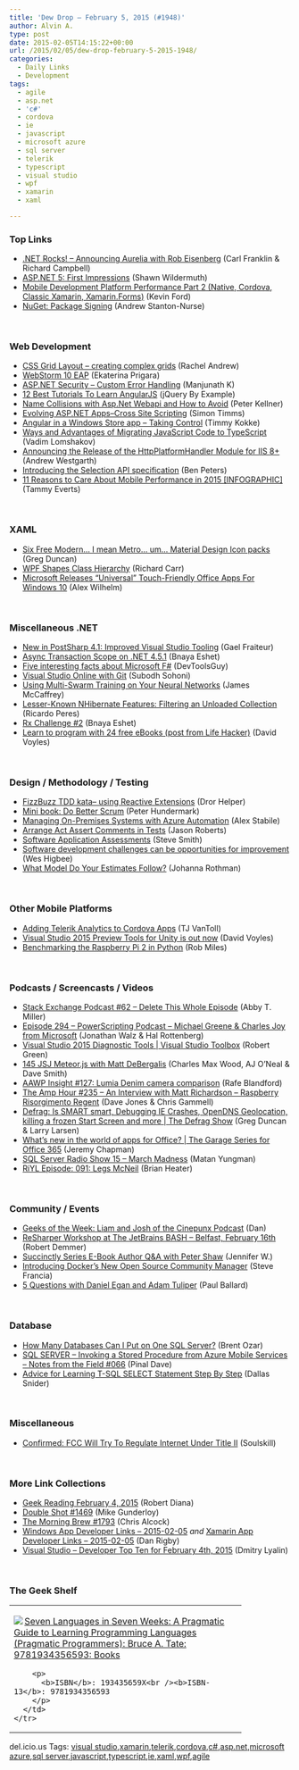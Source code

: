 ```yaml
---
title: 'Dew Drop – February 5, 2015 (#1948)'
author: Alvin A.
type: post
date: 2015-02-05T14:15:22+00:00
url: /2015/02/05/dew-drop-february-5-2015-1948/
categories:
  - Daily Links
  - Development
tags:
  - agile
  - asp.net
  - 'c#'
  - cordova
  - ie
  - javascript
  - microsoft azure
  - sql server
  - telerik
  - typescript
  - visual studio
  - wpf
  - xamarin
  - xaml

---
```

### <a name="top"></a>Top Links

  * <a href="http://www.dotnetrocks.com/default.aspx?ShowNum=1097" target="_blank">.NET Rocks! &#8211; Announcing Aurelia with Rob Eisenberg</a> (Carl Franklin & Richard Campbell)
  * <a href="http://wildermuth.com/2015/02/04/ASP_NET_5_First_Impressions" target="_blank">ASP.NET 5: First Impressions</a> (Shawn Wildermuth)
  * <a href="http://windingroadway.blogspot.com/2015/02/mobile-development-platform-performance.html" target="_blank">Mobile Development Platform Performance Part 2 (Native, Cordova, Classic Xamarin, Xamarin.Forms)</a> (Kevin Ford)
  * <a href="http://blog.nuget.org/20150203/package-signing.html" target="_blank">NuGet: Package Signing</a> (Andrew Stanton-Nurse)

&nbsp;

### <a name="web"></a>Web Development

  * <a href="http://www.rachelandrew.co.uk/archives/2015/02/04/css-grid-layout-creating-complex-grids/" target="_blank">CSS Grid Layout &#8211; creating complex grids</a> (Rachel Andrew)
  * <a href="http://blog.jetbrains.com/webstorm/2015/02/webstorm-10-eap/" target="_blank">WebStorm 10 EAP</a> (Ekaterina Prigara)
  * <a href="http://feedproxy.google.com/~r/geekswithblogs/~3/MQMlb2AQV6Y/asp.net-security-ndash-custom-error-handling.aspx" target="_blank">ASP.NET Security – Custom Error Handling</a> (Manjunath K)
  * <a href="http://feedproxy.google.com/~r/JqueryByExample/~3/xy2KFymVpL4/12-best-tutorials-to-learn-angularjs.html" target="_blank">12 Best Tutorials To Learn AngularJS</a> (jQuery By Example)
  * <a href="http://peterkellner.net/2015/02/04/name-collisions-asp-net-webapi-avoid/" target="_blank">Name Collisions with Asp.Net Webapi and How to Avoid</a> (Peter Kellner)
  * <a href="http://feedproxy.google.com/~r/CanDevs/~3/HnPKffJRm9U/evolving-asp-net-apps-cross-site-scripting.aspx" target="_blank">Evolving ASP.NET Apps–Cross Site Scripting</a> (Simon Timms)
  * <a href="http://www.timmykokke.com/2015/02/angular-in-a-windows-store-app-taking-control/" target="_blank">Angular in a Windows Store app – Taking Control</a> (Timmy Kokke)
  * <a href="http://blog.jetbrains.com/dotnet/2015/02/05/ways-and-advantages-of-migrating-javascript-code-to-typescript/" target="_blank">Ways and Advantages of Migrating JavaScript Code to TypeScript</a> (Vadim Lomshakov)
  * <a href="http://azure.microsoft.com/blog/2015/02/04/announcing-the-release-of-the-httpplatformhandler-module-for-iis-8/" target="_blank">Announcing the Release of the HttpPlatformHandler Module for IIS 8+</a> (Andrew Westgarth)
  * <a href="http://blogs.msdn.com/b/ie/archive/2015/02/04/introducing-the-selection-api-specification.aspx" target="_blank">Introducing the Selection API specification</a> (Ben Peters)
  * <a href="http://www.webperformancetoday.com/2015/02/04/11-reasons-care-mobile-performance-2015-infographic/" target="_blank">11 Reasons to Care About Mobile Performance in 2015 [INFOGRAPHIC]</a> (Tammy Everts)

&nbsp;

### <a name="silverlight"></a>XAML

  * <a href="http://coolthingoftheday.blogspot.com/2015/02/six-free-modern-i-mean-metro-um.html" target="_blank">Six Free Modern&#8230; I mean Metro&#8230; um&#8230; Material Design Icon packs</a> (Greg Duncan)
  * <a href="http://feedproxy.google.com/~r/BlackwaspLatestAdditions/~3/O0erwAJ_viI/RSSLanding.aspx" target="_blank">WPF Shapes Class Hierarchy</a> (Richard Carr)
  * <a href="http://feedproxy.google.com/~r/Techcrunch/~3/AgshkKmZvC0/" target="_blank">Microsoft Releases “Universal” Touch-Friendly Office Apps For Windows 10</a> (Alex Wilhelm)

&nbsp;

### <a name="dotnet"></a>Miscellaneous .NET

  * <a href="http://feedproxy.google.com/~r/postsharp/~3/OI_yM0hmFOE/post.aspx" target="_blank">New in PostSharp 4.1: Improved Visual Studio Tooling</a> (Gael Fraiteur)
  * <a href="http://blogs.microsoft.co.il/bnaya/2015/02/05/async-transaction-scope-on-net-4-5-1/" target="_blank">Async Transaction Scope on .NET 4.5.1</a> (Bnaya Eshet)
  * <a href="http://www.infragistics.com/community/blogs/marketing/archive/2015/02/04/five-interesting-facts-about-microsoft-f.aspx" target="_blank">Five interesting facts about Microsoft F#</a> (DevToolsGuy)
  * <a href="http://feedproxy.google.com/~r/netCurryRecentArticles/~3/a7dNqppFFqU/ShowArticle.aspx" target="_blank">Visual Studio Online with Git</a> (Subodh Sohoni)
  * <a href="http://visualstudiomagazine.com/articles/2015/02/01/using-multi-swarm-training.aspx" target="_blank">Using Multi-Swarm Training on Your Neural Networks</a> (James McCaffrey)
  * <a href="http://weblogs.asp.net:80/ricardoperes/lesser-known-nhibernate-features-filtering-an-unloaded-collection" target="_blank">Lesser-Known NHibernate Features: Filtering an Unloaded Collection</a> (Ricardo Peres)
  * <a href="http://blogs.microsoft.co.il/bnaya/2015/02/05/rx-challenge-2/" target="_blank">Rx Challenge #2</a> (Bnaya Eshet)
  * <a href="http://www.davevoyles.com/learn-program-24-free-ebooks-post-life-hacker/" target="_blank">Learn to program with 24 free eBooks (post from Life Hacker)</a> (David Voyles)

&nbsp;

### <a name="design"></a>Design / Methodology / Testing

  * <a href="http://feedproxy.google.com/~r/HelperCode/~3/ILV1ShsKTHM/fizzbuzz-tdd-kata-using-reactive.html" target="_blank">FizzBuzz TDD kata– using Reactive Extensions</a> (Dror Helper)
  * <a href="http://www.infoq.com/minibooks/do-better-scrum?utm_campaign=infoq_content&utm_source=infoq&utm_medium=feed&utm_term=global" target="_blank">Mini book: Do Better Scrum</a> (Peter Hundermark)
  * <a href="http://azure.microsoft.com/blog/2015/02/04/managing-on-premises-systems-with-azure-automation/" target="_blank">Managing On-Premises Systems with Azure Automation</a> (Alex Stabile)
  * <a href="http://dontcodetired.com/blog/post/Arrange-Act-Assert-Comments-in-Tests.aspx" target="_blank">Arrange Act Assert Comments in Tests</a> (Jason Roberts)
  * <a href="http://blog.falafel.com/software-application-assessments/" target="_blank">Software Application Assessments</a> (Steve Smith)
  * <a href="http://www.weshigbee.com/software-development-challenges-can-be-opportunities-for-improvement/" target="_blank">Software development challenges can be opportunities for improvement</a> (Wes Higbee)
  * <a href="http://feedproxy.google.com/~r/ManagingProductDevelopment/~3/E1XpCqPGykE/" target="_blank">What Model Do Your Estimates Follow?</a> (Johanna Rothman)

&nbsp;

### <a name="mobile"></a>Other Mobile Platforms

  * <a href="http://developer.telerik.com/featured/adding-telerik-analytics-cordova-apps/" target="_blank">Adding Telerik Analytics to Cordova Apps</a> (TJ VanToll)
  * <a href="http://www.davevoyles.com/visual-studio-2015-preview-tools-unity-now/" target="_blank">Visual Studio 2015 Preview Tools for Unity is out now</a> (David Voyles)
  * <a href="http://www.robmiles.com/journal/2015/2/4/benchmarking-the-raspberry-pi-2-in-python" target="_blank">Benchmarking the Raspberry Pi 2 in Python</a> (Rob Miles)

&nbsp;

### <a name="podcasts"></a>Podcasts / Screencasts / Videos

  * <a href="http://blog.stackoverflow.com/2015/02/podcast-62-delete-this-whole-episode/" target="_blank">Stack Exchange Podcast #62 – Delete This Whole Episode</a> (Abby T. Miller)
  * <a href="http://feedproxy.google.com/~r/Powerscripting/~3/hK37zGoRmxU/episode-294-powerscripting-podcast-michael-greene-charles-joy-from-microsoft" target="_blank">Episode 294 &#8211; PowerScripting Podcast &#8211; Michael Greene & Charles Joy from Microsoft</a> (Jonathan Walz & Hal Rottenberg)
  * <a href="http://channel9.msdn.com/Shows/Visual-Studio-Toolbox/Visual-Studio-2015-Diagnostic-Tools" target="_blank">Visual Studio 2015 Diagnostic Tools | Visual Studio Toolbox</a> (Robert Green)
  * <a href="http://devchat.tv/js-jabber/145-jsj-meteor-js-with-matt-debergalis" target="_blank">145 JSJ Meteor.js with Matt DeBergalis</a> (Charles Max Wood, AJ O&#8217;Neal & Dave Smith)
  * <a href="http://allaboutwindowsphone.com/media/item/20463_AAWP_Insight_127_Lumia_Denim_c.php" target="_blank">AAWP Insight #127: Lumia Denim camera comparison</a> (Rafe Blandford)
  * <a href="http://feedproxy.google.com/~r/TheAmpHour/~3/cHzgTumm08Q/" target="_blank">The Amp Hour #235 – An Interview with Matt Richardson – Raspberry Risorgimento Regent</a> (Dave Jones & Chris Gammell)
  * <a href="http://channel9.msdn.com/Shows/The-Defrag-Show/Defrag-Is-SMART-smart-Debugging-IE-Crashes-OpenDNS-Geolocation-killing-a-frozen-Start-Screen-and-mor" target="_blank">Defrag: Is SMART smart, Debugging IE Crashes, OpenDNS Geolocation, killing a frozen Start Screen and more | The Defrag Show</a> (Greg Duncan & Larry Larsen)
  * <a href="http://channel9.msdn.com/Shows/The-Garage-Series-for-Office-365/Whats-new-in-the-world-of-apps-for-Office" target="_blank">What&#8217;s new in the world of apps for Office? | The Garage Series for Office 365</a> (Jeremy Chapman)
  * <a href="http://www.sqlserverradio.com/show15/" target="_blank">SQL Server Radio Show 15 – March Madness</a> (Matan Yungman)
  * <a href="http://riyl.podbean.com/e/episode-091-legs-mcneil/" target="_blank">RiYL Episode: 091: Legs McNeil</a> (Brian Heater)

&nbsp;

### <a name="events"></a>Community / Events

  * <a href="http://www.geekadelphia.com/2015/02/04/geeks-of-the-week-liam-and-josh-of-the-cinepunx-podcast/" target="_blank">Geeks of the Week: Liam and Josh of the Cinepunx Podcast</a> (Dan)
  * <a href="http://blog.jetbrains.com/dotnet/2015/02/04/resharper-workshop-at-the-jetbrains-bash-belfast-february-16th/" target="_blank">ReSharper Workshop at The JetBrains BASH – Belfast, February 16th</a> (Robert Demmer)
  * <a href="http://www.syncfusion.com/blogs/post/Succinctly-Series-E-Book-Author-QA-with-Peter-Shaw.aspx" target="_blank">Succinctly Series E-Book Author Q&A with Peter Shaw</a> (Jennifer W.)
  * <a href="http://blog.docker.com/2015/02/introducing-dockers-new-open-source-community-manager/" target="_blank">Introducing Docker’s New Open Source Community Manager</a> (Steve Francia)
  * <a href="http://www.wintellect.com/devcenter/paulballard/5-questions-with-daniel-egan-and-adam-tuliper" target="_blank">5 Questions with Daniel Egan and Adam Tuliper</a> (Paul Ballard)

&nbsp;

### <a name="sql"></a>Database

  * <a href="http://feedproxy.google.com/~r/BrentOzar-SqlServerDba/~3/-8BnaaA8kmc/" target="_blank">How Many Databases Can I Put on One SQL Server?</a> (Brent Ozar)
  * <a href="http://blog.sqlauthority.com/2015/02/05/sql-server-invoking-a-stored-procedure-from-azure-mobile-services-notes-from-the-field-066/" target="_blank">SQL SERVER – Invoking a Stored Procedure from Azure Mobile Services – Notes from the Field #066</a> (Pinal Dave)
  * <a href="http://feedproxy.google.com/~r/MSSQLTips-LatestSqlServerTips/~3/3fFR52Zf6Vs/tip.asp" target="_blank">Advice for Learning T-SQL SELECT Statement Step By Step</a> (Dallas Snider)

&nbsp;

### <a name="misc"></a>Miscellaneous

  * <a href="http://rss.slashdot.org/~r/Slashdot/slashdot/~3/e-47jBsB6iE/story01.htm" target="_blank">Confirmed: FCC Will Try To Regulate Internet Under Title II</a> (Soulskill)

&nbsp;

### <a name="links"></a>More Link Collections

  * <a href="http://feeds.regulargeek.com/~r/RegularGeek/~3/IlkEAPd64Hw/" target="_blank">Geek Reading February 4, 2015</a> (Robert Diana)
  * <a href="http://afreshcup.com/home/2015/2/4/double-shot-1469.html" target="_blank">Double Shot #1469</a> (Mike Gunderloy)
  * <a href="http://feedproxy.google.com/~r/ReflectivePerspective/~3/t-n7cnzJVtM/" target="_blank">The Morning Brew #1793</a> (Chris Alcock)
  * <a href="http://windowsappdev.com/2015/02/windows-app-developer-links-2015-02-05/" target="_blank">Windows App Developer Links &#8211; 2015-02-05</a> _and_ <a href="http://xamarinappdev.com/2015/02/xamarin-app-developer-links-2015-02-05/" target="_blank">Xamarin App Developer Links &#8211; 2015-02-05</a> (Dan Rigby)
  * <a href="http://www.lyalin.com/2015/02/04/visual-studio-developer-top-ten-for-february-4th-2015/" target="_blank">Visual Studio – Developer Top Ten for February 4th, 2015</a> (Dmitry Lyalin)

&nbsp;

### <a name="shelf"></a>The Geek Shelf

<div id="scid:7dc1bd33-94bd-46fd-a20b-0131235bcd47:72d70b89-ef15-44c3-ab45-47181888ced5" class="wlWriterEditableSmartContent" style="float: none; padding-bottom: 0px; padding-top: 0px; padding-left: 0px; margin: 0px; display: inline; padding-right: 0px">
  <table cellspacing="0" cellpadding="2" width="400" border="0" unselectable="on">
    <tr>
      <td valign="top" width="400">
        <p>
          <a title="Seven Languages in Seven Weeks: A Pragmatic Guide to Learning Programming Languages (Pragmatic Programmers): Bruce A. Tate: 9781934356593: Books" href="http://www.amazon.com/exec/obidos/ASIN/193435659X/alvinashcraft-20"><img data-recalc-dims="1" decoding="async" src="https://i0.wp.com/images.amazon.com/images/P/193435659X.01.MZZZZZZZ.jpg?w=660" border="0" align="left" style="float:left" />Seven Languages in Seven Weeks: A Pragmatic Guide to Learning Programming Languages (Pragmatic Programmers): Bruce A. Tate: 9781934356593: Books</a>
        </p>
        
        <p>
          <b>ISBN</b>: 193435659X<br /><b>ISBN-13</b>: 9781934356593
        </p>
      </td>
    </tr>
  </table>
</div>

<div id="scid:0767317B-992E-4b12-91E0-4F059A8CECA8:5a17eada-34c0-4548-bd5f-687992b6ac65" class="wlWriterEditableSmartContent" style="float: none; padding-bottom: 0px; padding-top: 0px; padding-left: 0px; margin: 0px; display: inline; padding-right: 0px">
  del.icio.us Tags: <a href="http://del.icio.us/popular/visual+studio" rel="tag">visual studio</a>,<a href="http://del.icio.us/popular/xamarin" rel="tag">xamarin</a>,<a href="http://del.icio.us/popular/telerik" rel="tag">telerik</a>,<a href="http://del.icio.us/popular/cordova" rel="tag">cordova</a>,<a href="http://del.icio.us/popular/c%23" rel="tag">c#</a>,<a href="http://del.icio.us/popular/asp.net" rel="tag">asp.net</a>,<a href="http://del.icio.us/popular/microsoft+azure" rel="tag">microsoft azure</a>,<a href="http://del.icio.us/popular/sql+server" rel="tag">sql server</a>,<a href="http://del.icio.us/popular/javascript" rel="tag">javascript</a>,<a href="http://del.icio.us/popular/typescript" rel="tag">typescript</a>,<a href="http://del.icio.us/popular/ie" rel="tag">ie</a>,<a href="http://del.icio.us/popular/xaml" rel="tag">xaml</a>,<a href="http://del.icio.us/popular/wpf" rel="tag">wpf</a>,<a href="http://del.icio.us/popular/agile" rel="tag">agile</a>
</div>
